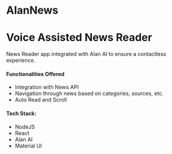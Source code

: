 # AlanNews
<h1>Voice Assisted News Reader</h1>
<p>News Reader app integrated with Alan AI to ensure a contactless experience.</p>
<h4>Functionalities Offered</h4>
<ul>
  <li>Integration with News API</li>
  <li>Navigation through news based on categories, sources, etc.</li>
  <li>Auto Read and Scroll</li>
</ul>
<h4>Tech Stack:</h4>
<ul>
  <li>NodeJS</li>
  <li>React</li>
  <li>Alan AI</li>
  <li>Material UI</li>
</ul>
